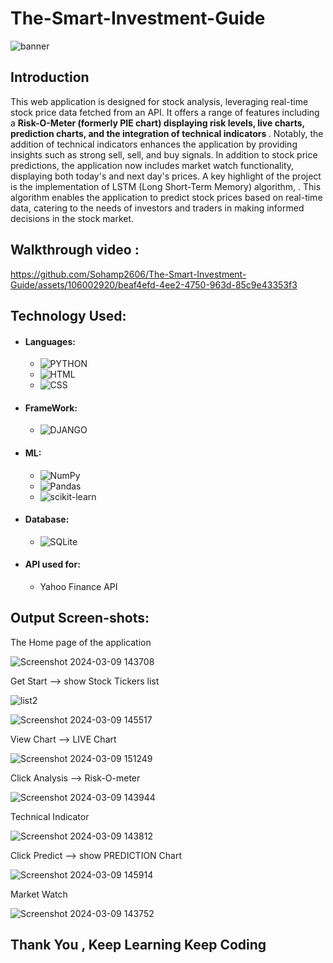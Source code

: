 # The-Smart-Investment-Guide

![banner](https://github.com/Sohamp2606/The-Smart-Investor-s-Guide/assets/106002920/f4a71c17-7805-418b-b0bb-7463922a20f0)

## Introduction
<p>
 This web application is designed for stock analysis, leveraging real-time stock price data fetched from an API. It offers a range of features including a <b> Risk-O-Meter (formerly PIE chart)  displaying risk levels, live charts, prediction charts, and the integration of technical indicators </b>  . Notably, the addition of technical indicators enhances the application by providing insights such as strong sell, sell, and buy signals. In addition to stock price predictions, the application now includes market watch functionality, displaying both today's and next day's prices. A key highlight of the project is the implementation of LSTM (Long Short-Term Memory) algorithm, . This algorithm enables the application to predict stock prices based on real-time data, catering to the needs of investors and traders in making informed decisions in the stock market.
</p>


## Walkthrough video :



https://github.com/Sohamp2606/The-Smart-Investment-Guide/assets/106002920/beaf4efd-4ee2-4750-963d-85c9e43353f3



## Technology Used:
- #### Languages:
  - ![PYTHON](https://img.shields.io/badge/Python-FFD43B?style=for-the-badge&logo=python&logoColor=darkgreen)
  - ![HTML](https://img.shields.io/badge/HTML5-E34F26?style=for-the-badge&logo=html5&logoColor=white)
  - ![CSS](https://img.shields.io/badge/CSS3-1572B6?style=for-the-badge&logo=css3&logoColor=white)
   
- #### FrameWork:
  - ![DJANGO](https://img.shields.io/badge/Django-092E20?style=for-the-badge&logo=django&logoColor=green)
    
- #### ML:
  - ![NumPy](https://img.shields.io/badge/numpy-%23013243.svg?style=for-the-badge&logo=numpy&logoColor=white)
  - ![Pandas](https://img.shields.io/badge/pandas-%23150458.svg?style=for-the-badge&logo=pandas&logoColor=white)
  - ![scikit-learn](https://img.shields.io/badge/scikit--learn-%23F7931E.svg?style=for-the-badge&logo=scikit-learn&logoColor=white)
    
- #### Database:
  - ![SQLite](https://img.shields.io/badge/SQLite-07405E?style=for-the-badge&logo=sqlite&logoColor=white)
    
- #### API used for:
  - Yahoo Finance API 


## Output Screen-shots:

The Home page of the application

![Screenshot 2024-03-09 143708](https://github.com/Sohamp2606/The-Smart-Investment-Guide/assets/106002920/348419d6-93f7-4fdd-9a15-a6bea85f61c5)



Get Start --> show Stock Tickers list 


![list2](https://github.com/Sohamp2606/The-Smart-Investor-s-Guide/assets/106002920/184408a1-c5db-4897-8740-a90ab96109be)

![Screenshot 2024-03-09 145517](https://github.com/Sohamp2606/The-Smart-Investment-Guide/assets/106002920/35d99351-0d69-41c7-a1b2-74335f8c45d6)

View Chart --> LIVE Chart

![Screenshot 2024-03-09 151249](https://github.com/Sohamp2606/The-Smart-Investment-Guide/assets/106002920/230cd72b-0164-4f65-bcf6-e9eb0159087d)


Click Analysis --> Risk-O-meter

![Screenshot 2024-03-09 143944](https://github.com/Sohamp2606/The-Smart-Investment-Guide/assets/106002920/abfae66e-94c5-4644-895b-1b211a5fae27)

 Technical Indicator 
 
 ![Screenshot 2024-03-09 143812](https://github.com/Sohamp2606/The-Smart-Investment-Guide/assets/106002920/44e620fc-0139-45ef-a9bd-4e50c8c9827d)

 

Click Predict --> show PREDICTION Chart

![Screenshot 2024-03-09 145914](https://github.com/Sohamp2606/The-Smart-Investment-Guide/assets/106002920/488e7074-1c5f-4e48-8f88-14067dab6b0a)


 Market Watch 

![Screenshot 2024-03-09 143752](https://github.com/Sohamp2606/The-Smart-Investment-Guide/assets/106002920/cbe2aca5-ee7b-40b4-8587-66ece733980b)



## Thank You , Keep Learning Keep Coding



